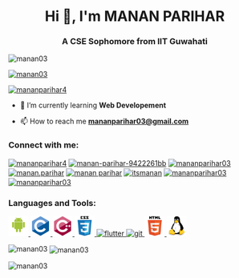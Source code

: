  
<h1 align="center">Hi 👋, I'm MANAN PARIHAR</h1>
<h3 align="center">A CSE Sophomore from IIT Guwahati</h3>

<p align="left"> <img src="https://komarev.com/ghpvc/?username=manan03&label=Profile%20views&color=0e75b6&style=flat" alt="manan03" /> </p>

<p align="left"> <a href="https://github.com/ryo-ma/github-profile-trophy"><img src="https://github-profile-trophy.vercel.app/?username=manan03" alt="manan03" /></a> </p>

<p align="left"> <a href="https://twitter.com/mananparihar4" target="blank"><img src="https://img.shields.io/twitter/follow/mananparihar4?logo=twitter&style=for-the-badge" alt="mananparihar4" /></a> </p>

- 🌱 I’m currently learning **Web Developement**

- 📫 How to reach me **mananparihar03@gmail.com**

<h3 align="left">Connect with me:</h3>
<p align="left">
<a href="https://twitter.com/mananparihar4" target="blank"><img align="center" src="https://raw.githubusercontent.com/rahuldkjain/github-profile-readme-generator/master/src/images/icons/Social/twitter.svg" alt="mananparihar4" height="30" width="40" /></a>
<a href="https://linkedin.com/in/manan-parihar-9422261bb" target="blank"><img align="center" src="https://raw.githubusercontent.com/rahuldkjain/github-profile-readme-generator/master/src/images/icons/Social/linked-in-alt.svg" alt="manan-parihar-9422261bb" height="30" width="40" /></a>
<a href="https://fb.com/mananparihar03" target="blank"><img align="center" src="https://raw.githubusercontent.com/rahuldkjain/github-profile-readme-generator/master/src/images/icons/Social/facebook.svg" alt="mananparihar03" height="30" width="40" /></a>
<a href="https://instagram.com/manan.parihar" target="blank"><img align="center" src="https://raw.githubusercontent.com/rahuldkjain/github-profile-readme-generator/master/src/images/icons/Social/instagram.svg" alt="manan.parihar" height="30" width="40" /></a>
<a href="https://www.youtube.com/c/manan parihar" target="blank"><img align="center" src="https://raw.githubusercontent.com/rahuldkjain/github-profile-readme-generator/master/src/images/icons/Social/youtube.svg" alt="manan parihar" height="30" width="40" /></a>
<a href="https://www.codechef.com/users/itsmanan" target="blank"><img align="center" src="https://cdn.jsdelivr.net/npm/simple-icons@3.1.0/icons/codechef.svg" alt="itsmanan" height="30" width="40" /></a>
<a href="https://www.hackerrank.com/mananparihar03" target="blank"><img align="center" src="https://raw.githubusercontent.com/rahuldkjain/github-profile-readme-generator/master/src/images/icons/Social/hackerrank.svg" alt="mananparihar03" height="30" width="40" /></a>
<a href="https://codeforces.com/profile/mananparihar03" target="blank"><img align="center" src="https://raw.githubusercontent.com/rahuldkjain/github-profile-readme-generator/master/src/images/icons/Social/codeforces.svg" alt="mananparihar03" height="30" width="40" /></a>
</p>

<h3 align="left">Languages and Tools:</h3>
<p align="left"> <a href="https://developer.android.com" target="_blank" rel="noreferrer"> <img src="https://raw.githubusercontent.com/devicons/devicon/master/icons/android/android-original-wordmark.svg" alt="android" width="40" height="40"/> </a> <a href="https://www.cprogramming.com/" target="_blank" rel="noreferrer"> <img src="https://raw.githubusercontent.com/devicons/devicon/master/icons/c/c-original.svg" alt="c" width="40" height="40"/> </a> <a href="https://www.w3schools.com/cpp/" target="_blank" rel="noreferrer"> <img src="https://raw.githubusercontent.com/devicons/devicon/master/icons/cplusplus/cplusplus-original.svg" alt="cplusplus" width="40" height="40"/> </a> <a href="https://www.w3schools.com/css/" target="_blank" rel="noreferrer"> <img src="https://raw.githubusercontent.com/devicons/devicon/master/icons/css3/css3-original-wordmark.svg" alt="css3" width="40" height="40"/> </a> <a href="https://flutter.dev" target="_blank" rel="noreferrer"> <img src="https://www.vectorlogo.zone/logos/flutterio/flutterio-icon.svg" alt="flutter" width="40" height="40"/> </a> <a href="https://git-scm.com/" target="_blank" rel="noreferrer"> <img src="https://www.vectorlogo.zone/logos/git-scm/git-scm-icon.svg" alt="git" width="40" height="40"/> </a> <a href="https://www.w3.org/html/" target="_blank" rel="noreferrer"> <img src="https://raw.githubusercontent.com/devicons/devicon/master/icons/html5/html5-original-wordmark.svg" alt="html5" width="40" height="40"/> </a> <a href="https://www.linux.org/" target="_blank" rel="noreferrer"> <img src="https://raw.githubusercontent.com/devicons/devicon/master/icons/linux/linux-original.svg" alt="linux" width="40" height="40"/> </a> </p>

<p><img align="left" src="https://github-readme-stats.vercel.app/api/top-langs?username=manan03&show_icons=true&locale=en&layout=compact" alt="manan03" /></p>

<p>&nbsp;<img align="center" src="https://github-readme-stats.vercel.app/api?username=manan03&show_icons=true&locale=en" alt="manan03" /></p>

<p><img align="center" src="https://github-readme-streak-stats.herokuapp.com/?user=manan03&" alt="manan03" /></p>
